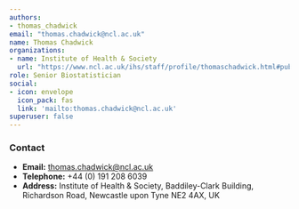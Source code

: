 ```yaml
---
authors:
- thomas_chadwick
email: "thomas.chadwick@ncl.ac.uk"
name: Thomas Chadwick
organizations:
- name: Institute of Health & Society
  url: "https://www.ncl.ac.uk/ihs/staff/profile/thomaschadwick.html#publications"
role: Senior Biostatistician
social:
- icon: envelope
  icon_pack: fas
  link: 'mailto:thomas.chadwick@ncl.ac.uk'
superuser: false
---
```


### Contact

- __Email:__ [thomas.chadwick@ncl.ac.uk](mailto:thomas.chadwick@ncl.ac.uk)
- __Telephone:__ +44 (0) 191 208 6039
- __Address:__ Institute of Health & Society, Baddiley-Clark Building, Richardson Road, Newcastle upon Tyne NE2 4AX, UK
